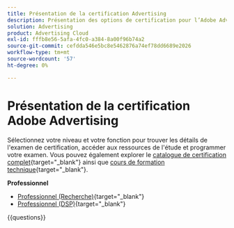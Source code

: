 ```yaml
---
title: Présentation de la certification Advertising
description: Présentation des options de certification pour l’Adobe Advertising
solution: Advertising
product: Advertising Cloud
exl-id: fffb8e56-5afa-4fc0-a384-8a00f96b74a2
source-git-commit: cefdda546e5bc8e5462876a74ef78dd6689e2026
workflow-type: tm+mt
source-wordcount: '57'
ht-degree: 0%

---
```


# Présentation de la certification Adobe Advertising

Sélectionnez votre niveau et votre fonction pour trouver les détails de l&#39;examen de certification, accéder aux ressources de l&#39;étude et programmer votre examen. Vous pouvez également explorer le [catalogue de certification complet](https://certification.adobe.com/certifications){target="_blank"} ainsi que [cours de formation technique](https://certification.adobe.com/courses/?/courses){target="_blank"}.

**Professionnel**

* [Professionnel (Recherche)](https://certification.adobe.com/certification/advertising-search-business-practitioner-professional){target="_blank"} <!--AD0-E501-->
* [Professionnel (DSP)](https://certification.adobe.com/certification/advertising-dsp-business-practitioner-professional){target="_blank"} <!--AD0-E502-->

{{questions}}

